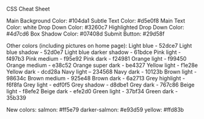 CSS Cheat Sheet

Main Background Color: #104da1
Subtle Text Color: #d5e0f8
Main Text Color: white
Drop Down Color: #3260c7
Highlighted Drop Down Color: #4d7cd6
Box Shadow Color: #07408d
Submit Button: #29d58f

Other colors (including pictures on home page):
Light blue - 52dce7
Light blue shadow - 52d0e7
Light blue darker shadow - 61bdce
Pink light - f497b3
Pink medium - f95e92
Pink dark - f24981
Orange light - f99450
Orange medium - e38c52
Orange super dark - be4327
Yellow light - f1e28e
Yellow dark - dcd28a
Navy light – 234568
Navy dark - 10123b
Brown light - 98634c
Brown medium - 925e48
Brown dark - 6a2713
Grey highlight - f6f8fa
Grey light - edf0f5
Grey shadow - d8dbe1
Grey dark - 767c86
Beige light - f8efe2
Beige dark - efe2d0
Green light - 37bf34
Green dark - 35b339


New colors:
salmon: #ff5e79
darker-salmon: #e93d59
yellow: #ffd83b
